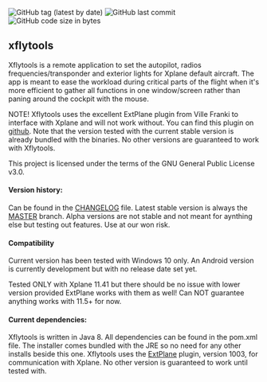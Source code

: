 
![GitHub tag (latest by date)](https://img.shields.io/github/v/tag/mydogspies/xflytools) ![GitHub last commit](https://img.shields.io/github/last-commit/mydogspies/xflytools) ![GitHub code size in bytes](https://img.shields.io/github/languages/code-size/mydogspies/xflytools)
## xflytools

Xflytools is a remote application to set the autopilot, radios frequencies/transponder and exterior lights for Xplane default aircraft. The app is meant to ease the workload during critical parts of the flight when it's more efficient to gather all functions in one window/screen rather than paning around the cockpit with the mouse.

NOTE! Xflytools uses the excellent ExtPlane plugin from Ville Franki to interface with Xplane and will not work without. You can find this plugin on  [github]. Note that the version tested with the current stable version is already bundled with the binaries. No other versions are guaranteed to work with Xflytools.

This project is licensed under the terms of the GNU General Public License v3.0.

#### Version history:
Can be found in the [CHANGELOG] file. Latest stable version is always the [MASTER] branch. Alpha versions are not stable and not meant for aynthing else but testing out features. Use at our won risk.

#### Compatibility
Current version has been tested with Windows 10 only. An Android version is currently development but with no release date set yet.

Tested ONLY with Xplane 11.41 but there should be no issue with lower version provided ExtPlane works with them as well! Can NOT guarantee anything works with 11.5+ for now.

#### Current dependencies:
Xflytools is written in Java 8. All dependencies can be found in the pom.xml file. The installer comes bundled with the JRE so no need for any other installs beside this one. Xflytools uses the [ExtPlane] plugin, version 1003, for communication with Xplane. No other version is guaranteed to work until tested with.

[CHANGELOG]: https://github.com/mydogspies/xflytools/blob/master/CHANGELOG.md
[MASTER]: https://github.com/mydogspies/xflytools
[github]:https://github.com/vranki/ExtPlane/releases/
[ExtPlane]:https://github.com/vranki/ExtPlane/releases/